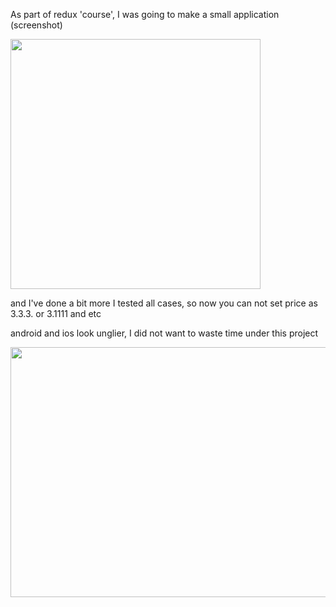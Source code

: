 As part of redux 'course', I was going to make a small application (screenshot)

<img src="https://user-images.githubusercontent.com/40953265/138954549-bbf8e0a6-cb26-4ae7-8a8d-bfcb99a21bc4.jpg" width="400" height="400"/>

and I've done a bit more
I tested all cases, so now you can not set price as 3.3.3. or 3.1111 and etc

android and ios look unglier, I did not want to waste time under this project

<img src="https://user-images.githubusercontent.com/40953265/138955178-6fa31ca4-08e6-4bcd-ab12-51761c916b68.gif" width="700" height="400"/>

